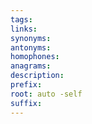 ```yaml
---
tags: 
links: 
synonyms: 
antonyms: 
homophones: 
anagrams: 
description: 
prefix: 
root: auto -self
suffix:
---
```

